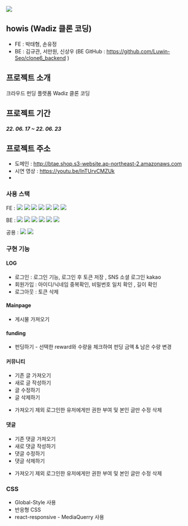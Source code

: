 <img src="https://external-content.duckduckgo.com/iu/?u=https%3A%2F%2Ftse1.mm.bing.net%2Fth%3Fid%3DOIP.sqMsAtada9w_PEnJXGTbGwHaEo%26pid%3DApi&f=1">

## howis (Wadiz 클론 코딩)


* FE : 박태형, 손유정
* BE : 김규관, 서만원, 신상우  (BE GitHub : https://github.com/Luwin-Seo/clone6_backend )

## 프로젝트 소개
크라우드 펀딩 플랫폼 Wadiz 클론 코딩



## 프로젝트 기간
##### 22\. 06\. 17 ~ 22\. 06. 23 

## 프로젝트 주소 
* 도메인 : http://btae.shop.s3-website.ap-northeast-2.amazonaws.com
* 시연 영상 : https://youtu.be/InTUrvCMZUk
* 
### 사용 스택 
FE : 
<img src="https://img.shields.io/badge/React-61DAFB?style=flat-square&logo=React&logoColor=white"/>
<img src="https://img.shields.io/badge/Create React App-09D3AC?style=flat-square&logo=Create React App&logoColor=white"/>
<img src="https://img.shields.io/badge/React Router-CA4245?style=flat-square&logo=React Router&logoColor=white"/>
<img src="https://img.shields.io/badge/styled-components-DB7093?style=flat-square&logo=styled-components&logoColor=white"/>
<img src="https://img.shields.io/badge/Amazon S3-569A31?style=flat-square&logo=Amazon S3&logoColor=white"/>
<img src="https://img.shields.io/badge/Redux-764ABC?style=flat-square&logo=Redux&logoColor=white"/>
<img src="https://img.shields.io/badge/JavaScript-F7DF1E?style=flat-square&logo=JavaScript&logoColor=white"/>


BE : 
<img src="https://img.shields.io/badge/java-blue?style={plastic}"/>
<img src="https://img.shields.io/badge/SpringBoot-green?style={plastic}"/> <img src="https://img.shields.io/badge/Spring Security-green?style={plastic}"/> <img src="https://img.shields.io/badge/Sourcetree-blue?style={plastic}"/> <img src="https://img.shields.io/badge/Postman-orange?style={plastic}"/> <img src="https://img.shields.io/badge/IntelliJ IDEA-black?style={plastic}"/>

공용 : 
 <img src="https://img.shields.io/badge/github-181717?style=for-the-badge&logo=github&logoColor=white"> <img src="https://img.shields.io/badge/git-F05032?style=for-the-badge&logo=git&logoColor=white">
### 구현 기능

#### LOG
* 로그인 : 로그인 기능, 로그인 후 토큰 저장 , SNS 소셜 로그인 kakao
* 회원가입 : 아이디/닉네임 중복확인, 비밀번호 일치 확인 , 길이 확인
* 로그아웃 : 토큰 삭제

#### Mainpage
* 게시물 가져오기
#### funding
* 펀딩하기 - 선택한 reward와 수량을 체크하여 펀딩 금액 & 남은 수량 변경
#### 커뮤니티
* 기존 글 가져오기
* 새로 글 작성하기
* 글 수정하기
* 글 삭제하기
- 가져오기 제외 로그인한 유저에게만 권한 부여 및 본인 글만 수정 삭제
#### 댓글
* 기존 댓글 가져오기
* 새로 댓글 작성하기
* 댓글 수정하기
* 댓글 삭제하기
- 가져오기 제외 로그인한 유저에게만 권한 부여 및 본인 글만 수정 삭제

### CSS
* Global-Style 사용 
* 반응형 CSS
* react-responsive - MediaQuerry 사용
